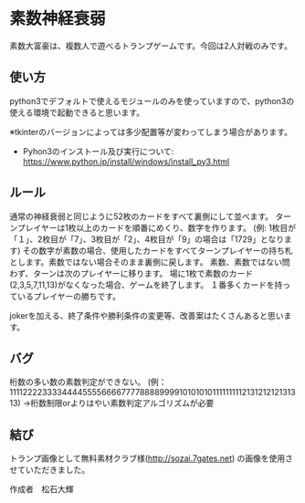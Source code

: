 # 素数神経衰弱

素数大富豪は、複数人で遊べるトランプゲームです。今回は2人対戦のみです。

## 使い方

python3でデフォルトで使えるモジュールのみを使っていますので、python3の使える環境で起動できると思います。

  ※tkinterのバージョンによっては多少配置等が変わってしまう場合があります。
- Pyhon3のインストール及び実行について: https://www.python.jp/install/windows/install_py3.html

## ルール

通常の神経衰弱と同じように52枚のカードをすべて裏側にして並べます。
ターンプレイヤーは1枚以上のカードを順番にめくり、数字を作ります。
  (例: 1枚目が「１」、2枚目が「7」、3枚目が「2」、4枚目が「9」の場合は「1729」となります)
その数字が素数の場合、使用したカードをすべてターンプレイヤーの持ち札とします。素数ではない場合そのまま裏側に戻します。
素数、素数ではない問わず、ターンは次のプレイヤーに移ります。
場に1枚で素数のカード(2,3,5,7,11,13)がなくなった場合、ゲームを終了します。
１番多くカードを持っているプレイヤーの勝ちです。

jokerを加える、終了条件や勝利条件の変更等、改善案はたくさんあると思います。

## バグ

桁数の多い数の素数判定ができない。
(例：11112222333344445555666677778888999910101010111111111213121212131313)
→桁数制限orよりはやい素数判定アルゴリズムが必要

## 結び

トランプ画像として無料素材クラブ様(http://sozai.7gates.net)
の画像を使用させていただきました。

作成者　松石大輝




